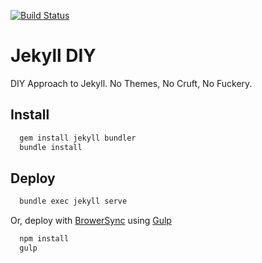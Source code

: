 [![Build Status](https://travis-ci.org/davesantos/jekyll-diy.svg?branch=master)](https://travis-ci.org/davesantos/jekyll-diy)

Jekyll DIY
===

DIY Approach to Jekyll. No Themes, No Cruft, No Fuckery.

## Install

```sh
  gem install jekyll bundler
  bundle install
```
## Deploy

```sh
  bundle exec jekyll serve
```

Or, deploy with [BrowerSync](https://www.browsersync.io/) using [Gulp](http://gulpjs.com/)
```sh
  npm install
  gulp
```

